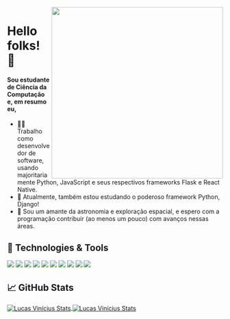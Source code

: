 <img src="https://camo.githubusercontent.com/63371d36886ee658f5a97401f393e1ab1684b2fd3de674b8f5efc7d410b2a3d0/68747470733a2f2f6d656469612e67697068792e636f6d2f6d656469612f57556c706c634d704f43456d5447427442572f67697068792e676966" width="400px" align="right">

# Hello folks! 👋

#### Sou estudante de Ciência da Computação e, em resumo eu,

- 👨‍💻 Trabalho como desenvolvedor de software, usando majoritariamente Python, JavaScript e seus respectivos frameworks Flask e React Native.
- 🎯 Atualmente, também estou estudando o poderoso framework Python, Django!
- 🔭 Sou um amante da astronomia e exploração espacial, e espero com a programação contribuir (ao menos um pouco) com avanços nessas áreas.

## 🔧 Technologies & Tools

![](https://img.shields.io/badge/OS-Windows-informational?style=flat&logo=windows&logoColor=white&color=6959CD)
![](https://img.shields.io/badge/Editor-VSCode-informational?style=flat&logo=visual-studio&logoColor=white&color=6959CD)
![](https://img.shields.io/badge/Code-Python-informational?style=flat&logo=python&logoColor=white&color=6959CD)
![](https://img.shields.io/badge/Code-JavaScript-informational?style=flat&logo=javascript&logoColor=white&color=6959CD)
![](https://img.shields.io/badge/Library-ReactJs-informational?style=flat&logo=react&logoColor=white&color=6959CD)
![](https://img.shields.io/badge/Framework-React_Native-informational?style=flat&logo=react&logoColor=white&color=6959CD)
![](https://img.shields.io/badge/Framework-Flask-informational?style=flat&logo=flask&logoColor=white&color=6959CD)
![](https://img.shields.io/badge/Framework-Django-informational?style=flat&logo=django&logoColor=white&color=6959CD)
![](https://img.shields.io/badge/Tools-Docker-informational?style=flat&logo=docker&logoColor=white&color=6959CD)
![](https://img.shields.io/badge/Tools-Postgresql-informational?style=flat&logo=postgresql&logoColor=white&color=6959CD)

## 📈 GitHub Stats

<a href="https://github.com/lucasviinic/lucasviinic">
  <img align="center" src="https://github-readme-stats.vercel.app/api/top-langs/?username=lucasviinic&theme=tokyonight&layout=compact" alt="Lucas Vinícius Stats" />
</a>
<a href="https://github.com/lucasviinic/lucasviinic">
  <img align="center" src="https://github-readme-stats.vercel.app/api?username=lucasviinic&theme=tokyonight&show_icons=true&line_height=20" alt="Lucas Vinícius Stats" />
</a>

<!-- Apresentação em construção 🤫 -->
